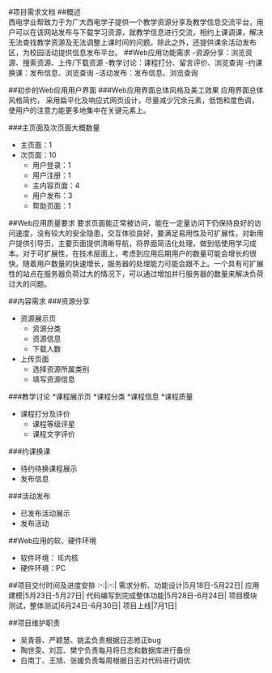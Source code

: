 #项目需求文档
##概述  
  西电学业帮致力于为广大西电学子提供一个教学资源分享及教学信息交流平台，用户可以在该网站发布与下载学习资源，就教学信息进行交流，相约上课调课，解决无法查找教学资源及无法调整上课时间的问题。除此之外，还提供课余活动发布区，为校园活动提供信息发布平台。
##Web应用功能需求
-资源分享：浏览资源、搜索资源、上传/下载资源
-教学讨论：课程打分、留言评价、浏览查询
-约课换课：发布信息、浏览查询
-活动发布：发布信息、浏览查询  

##初步的Web应用用户界面
###Web应用界面总体风格及美工效果
应用界面总体风格简约， 采用扁平化及响应式网页设计，尽量减少冗余元素，低饱和度色调，使用户的注意力能更多地集中在关键元素上。

###主页面及次页面大概数量
* 主页面：1
* 次页面：10
  * 用户登录：1
  * 用户注册：1
  * 主内容页面：4
  * 用户发布：3
  * 帮助页面：1


##Web应用质量要求
要求页面能正常被访问，能在一定量访问下仍保持良好的访问速度，没有较大的安全隐患，交互体验良好，要满足易用性及可扩展性，对新用户提供引导页，主要页面提供清晰导航，将界面简洁化处理，做到低使用学习成本。对于可扩展性，在技术层面上，考虑到应用后期用户的数量可能会增长的很快。随着用户数量的快速增长，服务器的处理能力可能会跟不上。一个具有可扩展性的站点在服务器负荷过大的情况下，可以通过增加并行服务器的数量来解决负荷过大的问题。

##内容需求
###资源分享
* 资源展示页
	* 资源分类
	* 资源信息
	* 下载人数
* 上传页面
	* 选择资源所属类别
	* 填写资源信息

###教学讨论
*课程展示页
  *课程分类
  *课程信息
  *课程质量
* 课程打分及评价
	* 课程等级评星
	* 课程文字评价
	
###约课换课
* 待约待换课程展示
* 发布信息

###活动发布
* 已发布活动展示
* 发布活动


##Web应用的软、硬件环境
* 软件环境： IE内核
* 硬件环境：PC

##项目交付时间及进度安排
	:-:|:-:|
	需求分析、功能设计|5月18日-5月22日|
	应用建模|5月23日-5月27日|
	代码编写到完成整体功能|5月28日-6月24日|
	项目模块测试，整体测试|6月24日-6月30日|
	项目上线|7月1日|


##项目维护职责
- 吴青蓉、严颖慧、姚孟负责根据日志修正bug
- 陶世雯、刘蕊、樊宁负责每月将日志和数据库进行备份
- 白南丁、王旭、张媛负责每周根据日志对代码进行调优
